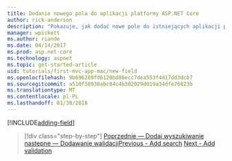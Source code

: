 ```yaml
---
title: Dodanie nowego pola do aplikacji platformy ASP.NET Core
author: rick-anderson
description: "Pokazuje, jak dodać nowe pole do istniejących aplikacji platformy ASP.NET Core EF/MVC."
manager: wpickett
ms.author: riande
ms.date: 04/14/2017
ms.prod: asp.net-core
ms.technology: aspnet
ms.topic: get-started-article
uid: tutorials/first-mvc-app-mac/new-field
ms.openlocfilehash: 9b696289fd6120bd86ecc7dea553f4d17dd3dcb7
ms.sourcegitcommit: a510f38930abc84c4b302029d019a34dfe76823b
ms.translationtype: MT
ms.contentlocale: pl-PL
ms.lasthandoff: 01/30/2018
---
```

[!INCLUDE[adding-field](../../includes/mvc-intro/new-field.md)]

>[!div class="step-by-step"]
<span data-ttu-id="490c3-103">[Poprzednie — Dodaj wyszukiwanie](search.md)
[następne — Dodawanie walidacji](validation.md)</span><span class="sxs-lookup"><span data-stu-id="490c3-103">[Previous - Add search](search.md)
[Next - Add validation](validation.md)</span></span>
